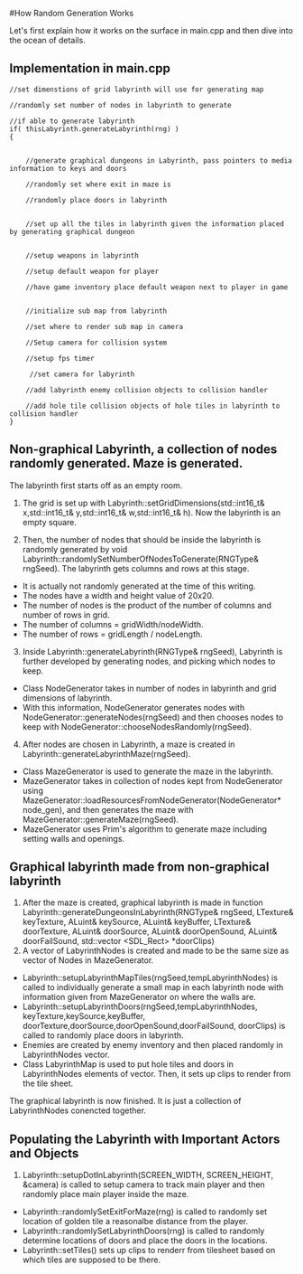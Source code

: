 #How Random Generation Works

Let's first explain how it works on the surface in main.cpp and then dive into the ocean of details. 

## Implementation in main.cpp
    //set dimenstions of grid labyrinth will use for generating map
    
    //randomly set number of nodes in labyrinth to generate
    
    //if able to generate labyrinth
    if( thisLabyrinth.generateLabyrinth(rng) )
    {
        
       
        //generate graphical dungeons in Labyrinth, pass pointers to media information to keys and doors
        
	    //randomly set where exit in maze is
        
        //randomly place doors in labyrinth
        
        
        //set up all the tiles in labyrinth given the information placed by generating graphical dungeon
        
        
        //setup weapons in labyrinth
        
        //setup default weapon for player
        
        //have game inventory place default weapon next to player in game
        
        
        //initialize sub map from labyrinth
        
        //set where to render sub map in camera
        
        //Setup camera for collision system
        
        //setup fps timer
        
         //set camera for labyrinth 
        
        //add labyrinth enemy collision objects to collision handler
		
        //add hole tile collision objects of hole tiles in labyrinth to collision handler
    }


## Non-graphical Labyrinth, a collection of nodes randomly generated. Maze is generated.
The labyrinth first starts off as an empty room.

1. The grid is set up with Labyrinth::setGridDimensions(std::int16_t& x,std::int16_t& y,std::int16_t& w,std::int16_t& h). Now the labyrinth is an empty square.

2. Then, the number of nodes that should be inside the labyrinth is randomly generated by void Labyrinth::randomlySetNumberOfNodesToGenerate(RNGType& rngSeed). The labyrinth gets columns and rows at this stage.
 * It is actually not randomly generated at the time of this writing. 
 * The nodes have a width and height value of 20x20. 
 * The number of nodes is the product of the number of columns and number of rows in grid.  
 * The number of columns = gridWidth/nodeWidth.
 * The number of rows = gridLength / nodeLength. 

3. Inside Labyrinth::generateLabyrinth(RNGType& rngSeed), Labyrinth is further developed by generating nodes, and picking which nodes to keep.   
 * Class NodeGenerator takes in number of nodes in labyrinth and grid dimensions of labyrinth.
 * With this information, NodeGenerator generates nodes with NodeGenerator::generateNodes(rngSeed) and then chooses nodes to keep with NodeGenerator::chooseNodesRandomly(rngSeed).

4. After nodes are chosen in Labyrinth, a maze is created in Labyrinth::generateLabyrinthMaze(rngSeed).
 * Class MazeGenerator is used to generate the maze in the labyrinth.
 * MazeGenerator takes in collection of nodes kept from NodeGenerator using MazeGenerator::loadResourcesFromNodeGenerator(NodeGenerator* node_gen), and then generates the maze with MazeGenerator::generateMaze(rngSeed).
 * MazeGenerator uses Prim's algorithm to generate maze including setting walls and openings.

## Graphical labyrinth made from non-graphical labyrinth
1. After the maze is created, graphical labyrinth is made in function Labyrinth::generateDungeonsInLabyrinth(RNGType& rngSeed, 
                                              LTexture& keyTexture,
                                                ALuint& keySource,
                                                ALuint& keyBuffer,
                                                LTexture& doorTexture,
                                                ALuint& doorSource,
                                                ALuint& doorOpenSound,
                                                ALuint& doorFailSound,
                                                std::vector <SDL_Rect> *doorClips)
 1. A vector of LabyrinthNodes is created and made to be the same size as vector of Nodes in MazeGenerator.
 * Labyrinth::setupLabyrinthMapTiles(rngSeed,tempLabyrinthNodes) is called to individually generate a small map in each labyrinth node with information given from MazeGenerator on where the walls are.
 * Labyrinth::setupLabyrinthDoors(rngSeed,tempLabyrinthNodes,
                                 keyTexture,keySource,keyBuffer,
                                 doorTexture,doorSource,doorOpenSound,doorFailSound,
                                 doorClips) is called to randomly place doors in labyrinth.
 * Enemies are created by enemy inventory and then placed randomly in LabyrinthNodes vector.
 *  Class LabyrinthMap is used to put hole tiles and doors in LabyrinthNodes elements of vector. Then, it sets up clips to render from the tile sheet.

The graphical labyrinth is now finished. It is just a collection of LabyrinthNodes conencted together.

## Populating the Labyrinth with Important Actors and Objects
1. Labyrinth::setupDotInLabyrinth(SCREEN_WIDTH, SCREEN_HEIGHT,
                                      &camera) is called to setup camera to track main player and then randomly place main player inside the maze.
        
* Labyrinth::randomlySetExitForMaze(rng) is called to randomly set location of golden tile a reasonalbe distance from the player.
* Labyrinth::randomlySetLabyrinthDoors(rng) is called to randomly determine locations of doors and place the doors in the locations.
* Labyrinth::setTiles() sets up clips to renderr from tilesheet based on which tiles are supposed to be there.
